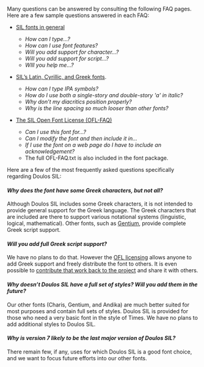 
Many questions can be answered by consulting the following FAQ pages. Here are a few sample questions answered in each FAQ:

- [SIL fonts in general](https://software.sil.org/fonts/faq)
    - *How can I type...?*
    - *How can I use font features?*
    - *Will you add support for character...?*
    - *Will you add support for script...?*
    - *WIll you help me...?*

- [SIL’s Latin, Cyrillic, and Greek fonts](https://software.sil.org/lcgfonts/faq).
    - *How can I type IPA symbols?*
    - *How do I use both a single-story and double-story 'a' in italic?*
    - *Why don’t my diacritics position properly?*
    - *Why is the line spacing so much looser than other fonts?*

- [The SIL Open Font License (OFL-FAQ)](https://openfontlicense.org/ofl-faq)
    - *Can I use this font for...?*
    - *Can I modify the font and then include it in...*
    - *If I use the font on a web page do I have to include an acknowledgement?*
    - The full OFL-FAQ.txt is also included in the font package.

Here are a few of the most frequently asked questions specifically regarding Doulos SIL:

#### *Why does the font have some Greek characters, but not all?*

Although Doulos SIL includes some Greek characters, it is not intended to provide general support for the Greek language. The Greek characters that are included are there to support various notational systems (linguistic, logical, mathematical). Other fonts, such as [Gentium](https://software.sil.org/gentium), provide complete Greek script support. 

#### *Will you add full Greek script support?*

We have no plans to do that. However the [OFL licensing](https://openfontlicense.org_web) allows anyone to add Greek support and freely distribute the font to others. It is even possible to [contribute that work back to the project](developer) and share it with others.

#### *Why doesn’t Doulos SIL have a full set of styles? Will you add them in the future?*

Our other fonts (Charis, Gentium, and Andika) are much better suited for most purposes and contain full sets of styles. Doulos SIL is provided for those who need a very basic font in the style of Times. We have no plans to add additional styles to Doulos SIL.

#### *Why is version 7 likely to be the last major version of Doulos SIL?*

There remain few, if any, uses for which Doulos SIL is a good font choice, and we want to focus future efforts into our other fonts.
